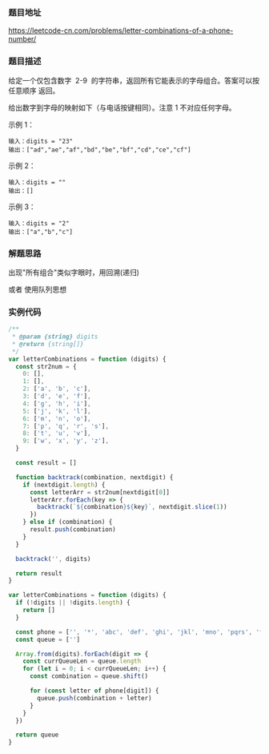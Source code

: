 ### 题目地址

https://leetcode-cn.com/problems/letter-combinations-of-a-phone-number/

### 题目描述

给定一个仅包含数字  2-9  的字符串，返回所有它能表示的字母组合。答案可以按 任意顺序 返回。

给出数字到字母的映射如下（与电话按键相同）。注意 1 不对应任何字母。

示例 1：

```
输入：digits = "23"
输出：["ad","ae","af","bd","be","bf","cd","ce","cf"]
```

示例 2：

```
输入：digits = ""
输出：[]
```

示例 3：

```
输入：digits = "2"
输出：["a","b","c"]
```

### 解题思路

出现"所有组合"类似字眼时，用回溯(递归)

或者 使用队列思想

### 实例代码

```javascript
/**
 * @param {string} digits
 * @return {string[]}
 */
var letterCombinations = function (digits) {
  const str2num = {
    0: [],
    1: [],
    2: ['a', 'b', 'c'],
    3: ['d', 'e', 'f'],
    4: ['g', 'h', 'i'],
    5: ['j', 'k', 'l'],
    6: ['m', 'n', 'o'],
    7: ['p', 'q', 'r', 's'],
    8: ['t', 'u', 'v'],
    9: ['w', 'x', 'y', 'z'],
  }

  const result = []

  function backtrack(combination, nextdigit) {
    if (nextdigit.length) {
      const letterArr = str2num[nextdigit[0]]
      letterArr.forEach(key => {
        backtrack(`${combination}${key}`, nextdigit.slice(1))
      })
    } else if (combination) {
      result.push(combination)
    }
  }

  backtrack('', digits)

  return result
}
```

```javascript
var letterCombinations = function (digits) {
  if (!digits || !digits.length) {
    return []
  }

  const phone = ['', '*', 'abc', 'def', 'ghi', 'jkl', 'mno', 'pqrs', 'tuv', 'wxyz']
  const queue = ['']

  Array.from(digits).forEach(digit => {
    const currQueueLen = queue.length
    for (let i = 0; i < currQueueLen; i++) {
      const combination = queue.shift()

      for (const letter of phone[digit]) {
        queue.push(combination + letter)
      }
    }
  })

  return queue
}
```
